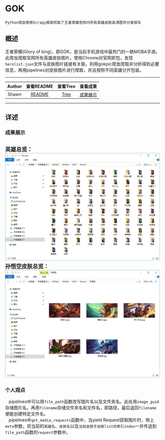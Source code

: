 # GOK
    Python爬虫使用Scrapy框架抓取了王者荣耀官网内所有英雄皮肤高清图并分类保存
## 概述
王者荣耀(Glory of king)，即GOK，是当前手机游戏中最热门的一款MOBA手游。  
此爬虫爬取官网所有英雄皮肤图片。使用Chrome对官网抓包，发现`herolist.json`文件与皮肤图片链接有关联。利用gokpic爬虫爬取并分析得到必要信息，再用pipelines对皮肤图片进行爬取，并且按照不同英雄分开包装。
****
|Author|查看README|查看Tree|查看成果|
|:------:|:-------:|:-------:|:-------:|
|Shawn|[README](/README.md)|[Tree](/Tree.md)|[成果展示](#成果展示)|
****
## 详述
### 成果展示
`英雄总览：`
![](/image/heroes.jpg)
`孙悟空皮肤总览：`
![](/image/孙悟空.jpg)
---
### 个人观点
    pipelines中可以用`file_path`函数改写图片名以及文件夹名。此处用`image_guid`存储图片名，再用`filename`存储文件夹名和文件名，即路径，最后返回`filename`便能创建特定文件名。  
    pipelines中`get_media_requests`函数中，当yield Request获取图片时，带上`meta`参数，将当前的`英雄名`、`皮肤名`以及`当前皮肤于皮肤list的索引index`一并传送到`file_path`函数的`request`参数中。
